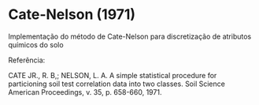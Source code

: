 # Cate-Nelson (1971)

Implementação do método de Cate-Nelson para discretização de atributos químicos do solo

Referência:

CATE JR., R. B,; NELSON, L. A. A simple statistical procedure for particioning soil test correlation data into two classes. Soil Science American Proceedings, v. 35, p. 658-660, 1971.
